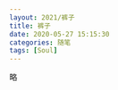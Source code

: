 ```yaml
---
layout: 2021/裤子
title: 裤子
date: 2020-05-27 15:15:30
categories: 随笔
tags: [Soul]
---
```


<!--那条裤子

当时有点确实有点窄

但是现在很合身

可能是因为夏天来了 穿的薄了

也可能

是因为你走了-->
略
